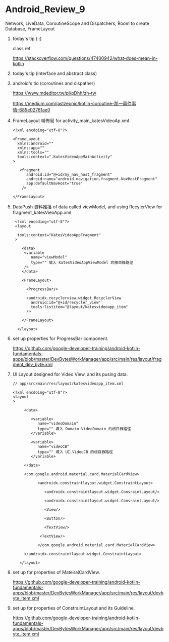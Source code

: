 # Android_Review_9
Network, LiveData, CoroutineScope and Dispatchers, Room to create Database, FrameLayout

1. today's tip (::)

   class ref
   
   https://stackoverflow.com/questions/47400942/what-does-mean-in-kotlin

2. today's tip (interface and abstract class)

3. android's tio (coroutines and dispather)

   https://www.mdeditor.tw/pl/pDhh/zh-tw
   
   https://medium.com/jastzeonic/kotlin-coroutine-那一兩件事情-685e02761ae0

4. FrameLayout 幀佈局 for activity_main_katesVideoAp.xml

       <?xml encdoing="utf-8"?>
   
       <FrameLayout
         xmlns:android=""
         xmlns:app=""
         xmlns:tools=""
         tools:context=".KatesVideoAppMainActivity"
       >
       
          <fragment
             android:id="@+id/my_nav_host_fragment"
             android:name="android.navigation.fragment.NavHostFragment"
             app:defaultNavHost="true"
           />
   
       </FrameLayout>

5. DataPush 資料推播 of data called viewModel, and using RecylerView for fragment_katesVieoApp.xml

        <?xml encoding="utf-8"?>
        <layout
        
         tools:context="KatesVideoAppFragment"
        >

           <data>
            <variable
               name="viewModel"
               type="" 填入 KatesVideoAppViewModel 的根目錄路徑
            />
           </data>
        
           <FrameLayout>
           
             <ProgressBar/>
             
             <androidx.recyclerview.widget.RecyclerView
               android:id="@+id/recycler_view"
               tools:listitem="@layout/katesvideoapp_item"
             />
         
           </FrameLayout>

         </layout>
     
 6. set up properties for ProgressBar component.
 
      https://github.com/google-developer-training/android-kotlin-fundamentals-apps/blob/master/DevBytesWorkManager/app/src/main/res/layout/fragment_dev_byte.xml


7. UI Layout designed for Video View, and its pusing data.

       // app/src/main/res/layout/katesvideoapp_item.xml
       
       <?xml encdoing="utf-8"?>
       <layout
       >
       
            <data>
           
               <variable>
                  name="videoDomain"
                  type="" 填入 Domain.VideoDomain 的根目錄路徑
               </variable>
               
               <variable>
                  name="videoCB"
                  type="" 填入 UI.VideoCB 的根目錄路徑
               </variable>
               
            </data>
           
            <com.google.android.material.card.MaterialCardView>
            
                  <androidx.constraintlayout.widget.ConstraintLayout>
                  
                     <androidx.constraintlayout.widget.ConsraintLayout/>
                     
                     <androidx.constraintlayout.widget.ConsraintLayout/>
            
                     <View/>

                     <Button/>

                     <TextView/>

                   <TextView/>
           
                  </com.google.android.material.card.MaterialCardView>
            
            </androidx.constraintlayout.widget.ConstraintLayout>
           
          </layout>
           
           
 8. set up for properties of MateiralCardView.
 
    https://github.com/google-developer-training/android-kotlin-fundamentals-apps/blob/master/DevBytesWorkManager/app/src/main/res/layout/devbyte_item.xml
    
9. set up for properties of ConstraintLayout and its Guideline.

   https://github.com/google-developer-training/android-kotlin-fundamentals-apps/blob/master/DevBytesWorkManager/app/src/main/res/layout/devbyte_item.xml
